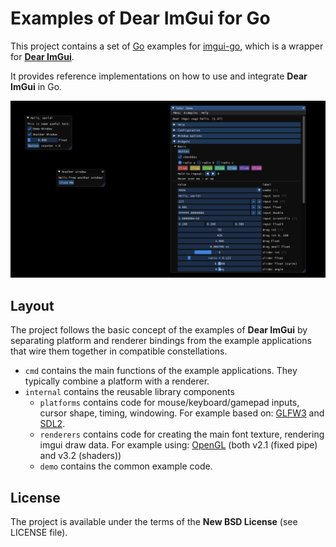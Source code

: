# Examples of Dear ImGui for Go

This project contains a set of [Go](https://www.golang.org) examples for [imgui-go](https://github.com/inkyblackness/imgui-go), which is a wrapper for [**Dear ImGui**](https://github.com/ocornut/imgui).

It provides reference implementations on how to use and integrate **Dear ImGui** in Go.

![Screenshot](assets/screenshot.png)

## Layout
The project follows the basic concept of the examples of **Dear ImGui** by separating platform and renderer bindings from the example applications that wire them together in compatible constellations.

* `cmd` contains the main functions of the example applications. They typically combine a platform with a renderer.
* `internal` contains the reusable library components
  * `platforms` contains code for mouse/keyboard/gamepad inputs, cursor shape, timing, windowing. For example based on: [GLFW3](https://github.com/go-gl/glfw) and [SDL2](https://github.com/veandco/go-sdl2). 
  * `renderers` contains code for creating the main font texture, rendering imgui draw data. For example using: [OpenGL](https://github.com/go-gl/gl) (both v2.1 (fixed pipe) and v3.2 (shaders)) 
  * `demo` contains the common example code.

## License

The project is available under the terms of the **New BSD License** (see LICENSE file).
